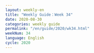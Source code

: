 ```yaml
---
layout: weekly-en
title: "Weekly Guide：Week 34"
date: 2020-08-30
categories: weekly guide
permalink: "/en/guide/2020/wk34.html"
weekNum: 34
language: English
cycle: 2020
---
```

